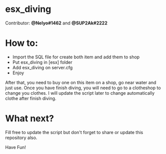 # esx_diving

Contributor: **@Nelyo#1462** and **@SUP2Ak#2222**

# How to:
 - Import the SQL file for create both item and add them to shop
 - Put esx_diving in [esx] folder
 - Add esx_diving on server.cfg
 - Enjoy

After that, you need to buy one on this item on a shop, go near water and just use.
Once you have finish diving, you will need to go to a clotheshop to change you clothes.
I will update the script later to change automatically clothe after finish diving. 

# What next?
Fill free to update the script but don't forget to share or update this repository also.

Have Fun!
